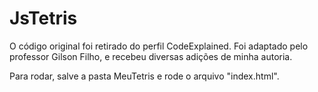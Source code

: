 # JsTetris

O código original foi retirado do perfil CodeExplained. Foi adaptado pelo professor Gilson Filho, e recebeu diversas adições de minha autoria.

Para rodar, salve a pasta MeuTetris e rode o arquivo "index.html".
